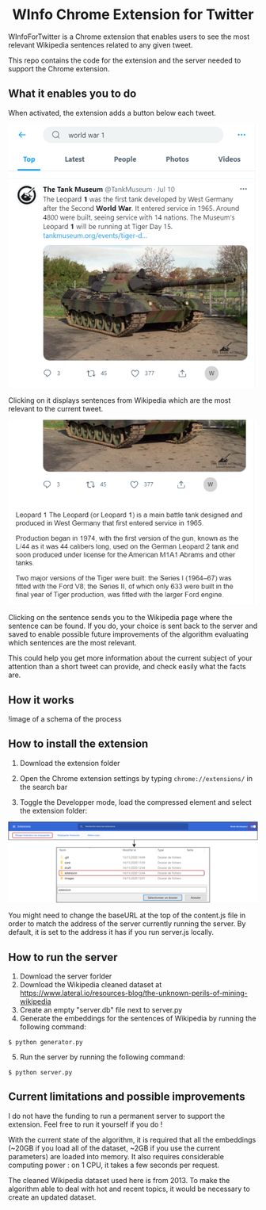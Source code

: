 <h1 align="center">WInfo Chrome Extension for Twitter</h1>
WInfoForTwitter is a Chrome extension that enables users to see the most relevant Wikipedia sentences related to any given tweet. 

This repo contains the code for the extension and the server needed to support the Chrome extension.

## What it enables you to do

When activated, the extension adds a button below each tweet.

<div align="center">
  <img src="images/feed.png">
</div>

Clicking on it displays sentences from Wikipedia which are the most relevant to the current tweet. 

<div align="center">
  <img src="images/sentences.png">
</div>

Clicking on the sentence sends you to the Wikipedia page where the sentence can be found. If you do, your choice is sent back to the server and saved to enable possible future improvements of the algorithm evaluating which sentences are the most relevant.

This could help you get more information about the current subject of your attention than a short tweet can provide, and check easily what the facts are.

## How it works

!image of a schema of the process

## How to install the extension

1. Download the extension folder

2. Open the Chrome extension settings by typing ```chrome://extensions/``` in the search bar

3. Toggle the Developper mode, load the compressed element and select the extension folder:

<div align="center">
  <img src="images/loadextension.png">
</div>

You might need to change the baseURL at the top of the content.js file in order to match the address of the server currently running the server. By default, it is set to the address it has if you run server.js locally.

## How to run the server

1. Download the server forlder
2. Download the Wikipedia cleaned dataset at <a href="https://www.lateral.io/resources-blog/the-unknown-perils-of-mining-wikipedia">https://www.lateral.io/resources-blog/the-unknown-perils-of-mining-wikipedia</a>
3. Create an empty "server.db" file next to server.py
4. Generate the embeddings for the sentences of Wikipedia by running the following command:
```
$ python generator.py
```
5. Run the server by running the following command:
```
$ python server.py
```

## Current limitations and possible improvements

I do not have the funding to run a permanent server to support the extension. Feel free to run it yourself if you do !

With the current state of the algorithm, it is required that all the embeddings (~20GB if you load all of the dataset, ~2GB if you use the current parameters) are loaded into memory. It also requires considerable computing power : on 1 CPU, it takes a few seconds per request.

The cleaned Wikipedia dataset used here is from 2013. To make the algorithm able to deal with hot and recent topics, it would be necessary to create an updated dataset.